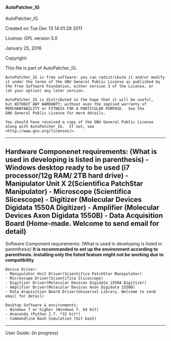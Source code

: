#### AutoPatcher_IG
AutoPatcher_IG

Created on Tue Dec 13 14:01:28 2011

License: GPL version 3.0  

January 25, 2016  

Copyright:  

This file is part of AutoPatcher_IG.

    AutoPatcher_IG is free software: you can redistribute it and/or modify
    it under the terms of the GNU General Public License as published by
    the Free Software Foundation, either version 3 of the License, or
    (at your option) any later version.

    AutoPatcher_IG is distributed in the hope that it will be useful,
    but WITHOUT ANY WARRANTY; without even the implied warranty of
    MERCHANTABILITY or FITNESS FOR A PARTICULAR PURPOSE.  See the
    GNU General Public License for more details.

    You should have received a copy of the GNU General Public License
    along with AutoPatcher_IG.  If not, see <http://www.gnu.org/licenses/>.

--------------------------------------------------------------------------
Hardware Componenet requirements: (What is used in developing is listed in parenthesis)
	- Windows desktop ready to be used (i7 processor/12g RAM/ 2TB hard drive)
	- Manipulator Unit X 2(Scientifica PatchStar Manipulator)
	- Microscope (Scientifica Slicescope)
	- Digitizer (Molecular Devices Digidata 1550A Digitizer)
	- Amplifier (Molecular Devices Axon Digidata 1550B)
	- Data Acquisition Board (Home-made. Welcome to send email for detail)
--------------------------------------------------------------------------
Software Component requirements: (What is used in developing is listed in parenthesis)
	**It is recommanded to set up the environment according to parenthesis. Installing only the listed feature might not be working due to compatibility**

	Device Driver: 
	- Manipulator Unit Driver(Scientifica PatchStar Manipulator)
	- Microscope Driver(Scientifica Slicescope)
	- Digitizer Driver(Molecular Devices Digidata 1550A Digitizer)
	- Amplifier Driver(Molecular Devices Axon Digidata 1550B)
	- Data Acquisition Board Driver(Universal Library. Welcome to send email for detail)

	Desktop Software & environments:
	- Windows 7 or higher (Windows 7. 64 bit)
	- Anaconda (Python 2.7. *32 bit*)
	- Commandline Bash Simulation (Git bash)
--------------------------------------------------------------------------
User Guide:
	(in progress)